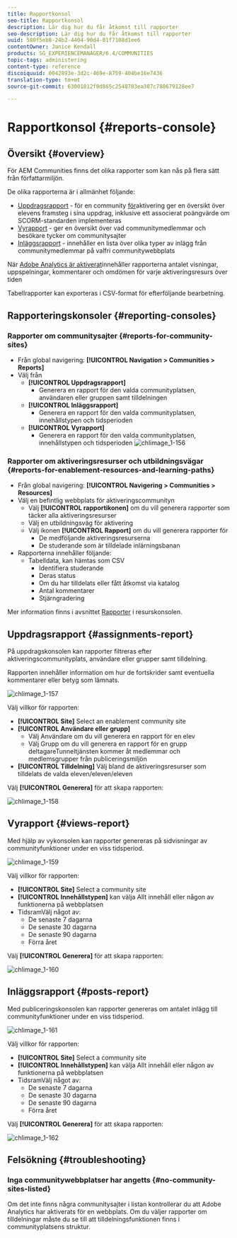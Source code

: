 ```yaml
---
title: Rapportkonsol
seo-title: Rapportkonsol
description: Lär dig hur du får åtkomst till rapporter
seo-description: Lär dig hur du får åtkomst till rapporter
uuid: 580f5eb8-24b2-4404-90d4-81f7108d1ee6
contentOwner: Janice Kendall
products: SG_EXPERIENCEMANAGER/6.4/COMMUNITIES
topic-tags: administering
content-type: reference
discoiquuid: 0042893e-3d2c-469e-8759-404be16e7436
translation-type: tm+mt
source-git-commit: 63001012f0d865c2548703ea387c780679128ee7

---
```



# Rapportkonsol {#reports-console}

## Översikt {#overview}

För AEM Communities finns det olika rapporter som kan nås på flera sätt från författarmiljön.

De olika rapporterna är i allmänhet följande:

* [Uppdragsrapport](#assignments-report) - för en community [för](overview.md#enablement-community)aktivering ger en översikt över elevens framsteg i sina uppdrag, inklusive ett associerat poängvärde om SCORM-standarden implementeras
* [Vyrapport](#views-report) - ger en översikt över vad communitymedlemmar och besökare tycker om communitysajter
* [Inläggsrapport](#posts-report) - innehåller en lista över olika typer av inlägg från communitymedlemmar på valfri communitywebbplats

När [Adobe Analytics är aktiverat](sites-console.md#analytics)innehåller rapporterna antalet visningar, uppspelningar, kommentarer och omdömen för varje aktiveringsresurs över tiden

Tabellrapporter kan exporteras i CSV-format för efterföljande bearbetning.

## Rapporteringskonsoler {#reporting-consoles}

### Rapporter om communitysajter {#reports-for-community-sites}

* Från global navigering: **[!UICONTROL Navigation > Communities > Reports]**
* Välj från
   * **[!UICONTROL Uppdragsrapport]**
      * Generera en rapport för den valda communityplatsen, användaren eller gruppen samt tilldelningen
   * **[!UICONTROL Inläggsrapport]**
      * Generera en rapport för den valda communityplatsen, innehållstypen och tidsperioden
   * **[!UICONTROL Vyrapport]**
      * Generera en rapport för den valda communityplatsen, innehållstypen och tidsperioden
         ![chlimage_1-156](assets/chlimage_1-156.png)

### Rapporter om aktiveringsresurser och utbildningsvägar {#reports-for-enablement-resources-and-learning-paths}

* Från global navigering: **[!UICONTROL Navigering > Communities > Resources]**
* Välj en befintlig webbplats för aktiveringscommunityn
   * Välj **[!UICONTROL rapportikonen]** om du vill generera rapporter som täcker alla aktiveringsresurser
   * Välj en utbildningsväg för aktivering
   * Välj ikonen **[!UICONTROL Rapport]** om du vill generera rapporter för
      * De medföljande aktiveringsresurserna
      * De studerande som är tilldelade inlärningsbanan
* Rapporterna innehåller följande:
   * Tabelldata, kan hämtas som CSV
      * Identifiera studerande
      * Deras status
      * Om du har tilldelats eller fått åtkomst via katalog
      * Antal kommentarer
      * Stjärngradering

Mer information finns i avsnittet [Rapporter](resources.md#report) i resurskonsolen.

## Uppdragsrapport {#assignments-report}

På uppdragskonsolen kan rapporter filtreras efter aktiveringscommunityplats, användare eller grupper samt tilldelning.

Rapporten innehåller information om hur de fortskrider samt eventuella kommentarer eller betyg som lämnats.

![chlimage_1-157](assets/chlimage_1-157.png)

Välj villkor för rapporten:

* **[!UICONTROL Site]** Select an enablement community site
* **[!UICONTROL Användare eller grupp]**
   * Välj Användare om du vill generera en rapport för en elev
   * Välj Grupp om du vill generera en rapport för en grupp deltagareTunneltjänsten kommer åt medlemmar och medlemsgrupper från publiceringsmiljön
* **[!UICONTROL Tilldelning]** Välj bland de aktiveringsresurser som tilldelats de valda eleven/eleven/eleven

Välj **[!UICONTROL Generera]** för att skapa rapporten:

![chlimage_1-158](assets/chlimage_1-158.png)

## Vyrapport {#views-report}

Med hjälp av vykonsolen kan rapporter genereras på sidvisningar av communityfunktioner under en viss tidsperiod.

![chlimage_1-159](assets/chlimage_1-159.png)

Välj villkor för rapporten:

* **[!UICONTROL Site]** Select a community site
* **[!UICONTROL Innehållstypen]** kan välja Allt innehåll eller någon av funktionerna på webbplatsen
* TidsramVälj något av:
   * De senaste 7 dagarna
   * De senaste 30 dagarna
   * De senaste 90 dagarna
   * Förra året

Välj **[!UICONTROL Generera]** för att skapa rapporten:

![chlimage_1-160](assets/chlimage_1-160.png)

## Inläggsrapport {#posts-report}

Med publiceringskonsolen kan rapporter genereras om antalet inlägg till communityfunktioner under en viss tidsperiod.

![chlimage_1-161](assets/chlimage_1-161.png)

Välj villkor för rapporten:

* **[!UICONTROL Site]** Select a community site
* **[!UICONTROL Innehållstypen]** kan välja Allt innehåll eller någon av funktionerna på webbplatsen
* TidsramVälj något av:
   * De senaste 7 dagarna
   * De senaste 30 dagarna
   * De senaste 90 dagarna
   * Förra året

Välj **[!UICONTROL Generera]** för att skapa rapporten:

![chlimage_1-162](assets/chlimage_1-162.png)

## Felsökning {#troubleshooting}

### Inga communitywebbplatser har angetts {#no-community-sites-listed}

Om det inte finns några communitysajter i listan kontrollerar du att Adobe Analytics har aktiverats för en webbplats. Om du väljer rapporter om tilldelningar måste du se till att tilldelningsfunktionen finns i communityplatsens struktur.
